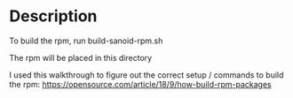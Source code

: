 # Description

To build the rpm, run build-sanoid-rpm.sh

The rpm will be placed in this directory

I used this walkthrough to figure out the correct setup / commands to build the rpm:
https://opensource.com/article/18/9/how-build-rpm-packages

